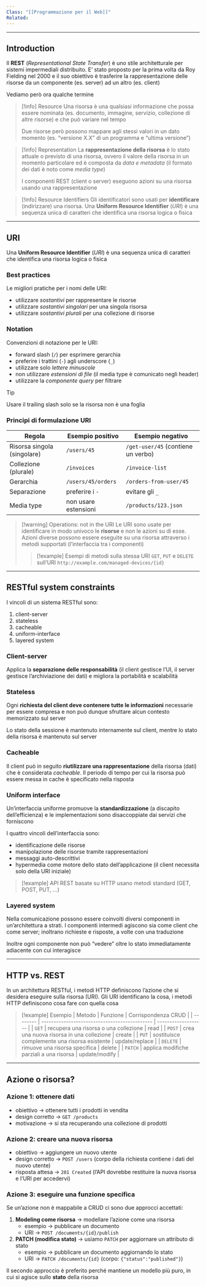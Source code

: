```yaml
---
Class: "[[Programmazione per il Web]]"
Related:
---
```

---
## Introduction
Il **REST** (*Representational State Transfer*) è uno stile architetturale per sistemi impermediali distribuito. E’ stato proposto per la prima volta da Roy Fielding nel 2000 e il suo obiettivo è trasferire la rappresentazione delle risorse da un componente (es. server) ad un altro (es. client)

Vediamo però ora qualche termine

>[!info] Resource
>Una risorsa è una qualsiasi informazione che possa essere nominata (es. documento, immagine, servizio, collezione di altre risorse) e che può variare nel tempo
>
>Due risorse però possono mappare agli stessi valori in un dato momento (es. “versione X.X” di un programma e “ultima versione”)

>[!info] Representation
>La **rappresentazione della risorsa** è lo stato attuale o previsto di una risorsa, ovvero il valore della risorsa in un momento particolare ed è composta da *data e metadata* (il formato dei dati è noto come *media type*)
>
>I componenti REST (client o server) eseguono azioni su una risorsa usando una rappresentazione

>[!info] Resource Identifiers
>Gli identificatori sono usati per **identificare** (indirizzare) una risorsa. Una **Uniform Resource Identifier** (*URI*) è una sequenza unica di caratteri che identifica una risorsa logica o fisica

---
## URI
Una **Uniform Resource Identifier** (*URI*) è una sequenza unica di caratteri che identifica una risorsa logica o fisica

### Best practices
Le migliori pratiche per i nomi delle URI:
- utilizzare *sostantivi* per rappresentare le risorse
- utilizzare *sostantivi singolari* per una singola risorsa
- utilizzare *sostantivi plurali* per una collezione di risorse

### Notation
Convenzioni di notazione per le URI:
- forward slash (`/`) per esprimere gerarchia
- preferire i trattini (`-`) agli underscore (`_`)
- utilizzare solo *lettere minuscole*
- non utilizzare *estensioni di file* (il media type è comunicato negli header)
- utilizzare la *componente query* per filtrare

>[!tip]
>Usare il trailing slash solo se la risorsa non è una foglia

### Principi di formulazione URI

| Regola                      | Esempio positivo     | Esempio negativo                   |
| --------------------------- | -------------------- | ---------------------------------- |
| Risorsa singola (singolare) | `/users/45`          | `/get-user/45` (contiene un verbo) |
| Collezione (plurale)        | `/invoices`          | `/invoice-list`                    |
| Gerarchia                   | `/users/45/orders`   | `/orders-from-user/45`             |
| Separazione                 | preferire i `-`      | evitare gli `_`                    |
| Media type                  | non usare estensioni | `/products/123.json`               |

>[!warning] Operations: not in the URI
>Le URI sono usate per identificare in modo univoco le **risorse** e non le azioni su di esse. Azioni diverse possono essere eseguite su una risorsa attraverso i metodi supportati (l’interfaccia tra i componenti)
>
>>[!example] Esempi di metodi sulla stessa URI
>>`GET`, `PUT` e `DELETE` sull’URI `http://example.com/managed-devices/{id}`

---
## RESTful system constraints
I vincoli di un sistema RESTful sono:
1. client-server
2. stateless
3. cacheable
4. uniform-interface
5. layered system

### Client-server
Applica la **separazione delle responsabilità** (il client gestisce l’UI, il server gestisce l’archiviazione dei dati) e migliora la portabilità e scalabilità

### Stateless
Ogni **richiesta del client deve contenere tutte le informazioni** necessarie per essere compresa e non può dunque sfruttare alcun contesto memorizzato sul server

Lo stato della sessione è mantenuto internamente sul client, mentre lo stato della risorsa è mantenuto sul server

### Cacheable
Il client può in seguito **riutilizzare una rappresentazione** della risorsa (dati) che è considerata *cacheable*. Il periodo di tempo per cui la risorsa può essere messa in cache è specificato nella risposta

### Uniform interface
Un’interfaccia uniforme promuove la **standardizzazione** (a discapito dell’efficienza) e le implementazioni sono disaccoppiate dai servizi che forniscono

I quattro vincoli dell’interfaccia sono:
- identificazione delle risorse
- manipolazione delle risorse tramite rappresentazioni
- messaggi auto-descrittivi
- hypermedia come motore dello stato dell’applicazione (il client necessita solo della URI iniziale)

>[!example]
>API REST basate su HTTP usano metodi standard (GET, POST, PUT, …)


### Layered system
Nella comunicazione possono essere coinvolti diversi componenti in un’architettura a strati. I componenti intermedi agiscono sia come client che come server; inoltrano richieste e risposte, a volte con una traduzione

Inoltre ogni componente non può “vedere” oltre lo stato immediatamente adiacente con cui interagisce

---
## HTTP vs. REST
In un architettura RESTful, i metodi HTTP definiscono l’azione che si desidera eseguire sulla risorsa (URI). Gli URI identificano la cosa, i metodi HTTP definiscono cosa fare con quella cosa

>[!example] Esempio
>| Metodo   | Funzione                                      | Corrispondenza CRUD |
>| -------- | --------------------------------------------- | ------------------- |
>| `GET`    | recupera una risorsa o una collezione         | read                |
>| `POST`   | crea una nuova risorsa in una collezione      | create              |
>| `PUT`    | sostituisce complemente una risorsa esistente | update/replace      |
>| `DELETE` | rimuove una risorsa specifica                 | delete              |
>| `PATCH`  | applica modifiche parziali a una risorsa      | update/modify       |

---
## Azione o risorsa?
### Azione 1: ottenere dati
- obiettivo → ottenere tutti i prodotti in vendita
- design corretto → `GET /products`
- motivazione → si sta recuperando una collezione di prodotti

### Azione 2: creare una nuova risorsa
- obiettivo → aggiungere un nuovo utente
- design corretto → `POST /users` (corpo della richiesta contiene i dati del nuovo utente)
- risposta attesa → `201 Created` (l’API dovrebbe restituire la nuova risorsa e l’URI per accedervi)

### Azione 3: eseguire una funzione specifica
Se un’azione non è mappabile a CRUD ci sono due approcci accettati:
1. **Modeling come risorsa** → modellare l’azione come una risorsa
	- esempio → pubblicare un documento
	- URI → `POST /documents/{id}/publish`
2. **PATCH (modifica stato)** → usiamo `PATCH` per aggiornare un attributo di stato
	- esempio → pubblicare un documento aggiornando lo stato
	- URI → `PATCH /documents/{id}` (corpo: `{"status":"published"}`)

Il secondo approccio è preferito perché mantiene un modello più puro, in cui si agisce sullo **stato** della risorsa